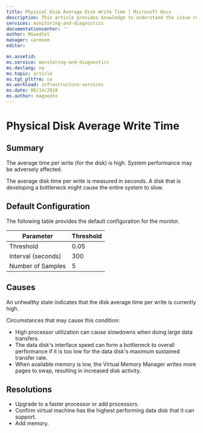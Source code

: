 ```yaml
---
title: Physical Disk Average Disk Write Time | Microsoft Docs
description: This article provides knowledge to understand the issue reported, what are the possible causes, and how to resolve the health issue identified by Azure Monitor VM Health.
services: monitoring-and-diagnostics
documentationcenter: ''
author: MGoedtel
manager: carmonm
editor: 

ms.assetid: 
ms.service: monitoring-and-diagnostics
ms.devlang: na
ms.topic: article
ms.tgt_pltfrm: na
ms.workload: infrastructure-services
ms.date: 06/14/2018
ms.author: magoedte
---
```


# Physical Disk Average Write Time

## Summary

The average time per write (for the disk) is high. System performance may be adversely affected.

The average disk time per write is measured in seconds. A disk that is developing a bottleneck might cause the entire system to slow.

## Default Configuration

The following table provides the default configuration for the monitor.

|Parameter |Threshold |
|----------|----------|
|Threshold |0.05 |
|Interval (seconds) |300 |
|Number of Samples |5 |

## Causes

An unhealthy state indicates that the disk average time per write is currently high.

Circumstances that may cause this condition:

- High processor utilization can cause slowdowns when doing large data transfers.
- The data disk's interface speed can form a bottleneck to overall performance if it is too low for the data disk's maximum sustained transfer rate.
- When available memory is low, the Virtual Memory Manager writes more pages to swap, resulting in increased disk activity.

## Resolutions

- Upgrade to a faster processor or add processors.
- Confirm virtual machine has the highest performing data disk that it can support.
- Add memory.